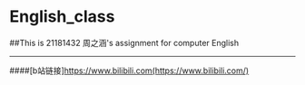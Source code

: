 # English_class
##This is 21181432 周之涵's assignment for computer English
***
####[b站链接]https://www.bilibili.com(https://www.bilibili.com/)
